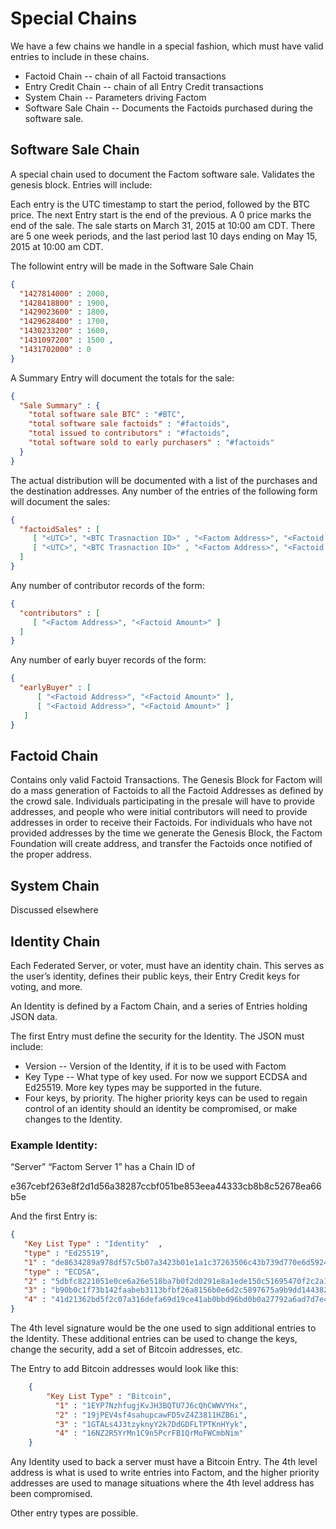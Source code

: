 # Special Chains

We have a few chains we handle in a special fashion, which must have valid entries to include in these chains.

* Factoid Chain -- chain of all Factoid transactions
* Entry Credit Chain -- chain of all Entry Credit transactions
* System Chain -- Parameters driving Factom
* Software Sale Chain -- Documents the Factoids purchased during the software sale.

## Software Sale Chain

A special chain used to document the Factom software sale.  Validates the genesis block.  Entries will include:

Each entry is the UTC timestamp to start the period, followed by the BTC price.  The next Entry start 
is the end of the previous.  A 0 price marks the end of the sale.  The sale starts on March 31, 2015 at 
10:00 am CDT.  There are 5 one week periods, and the last period last 10 days ending on May 15, 2015 at 10:00 am 
CDT.

The followint entry will be made in the Software Sale Chain

```JSON
{ 
  "1427814000" : 2000,
  "1428418800" : 1900,
  "1429023600" : 1800,
  "1429628400" : 1700,
  "1430233200" : 1600,
  "1431097200" : 1500 ,
  "1431702000" : 0
}
```

A Summary Entry will document the totals for the sale:

```JSON
{
  "Sale Summary" : {
    "total software sale BTC" : "#BTC",
    "total software sale factoids" : "#factoids",
    "total issued to contributors" : "#factoids",
    "total software sold to early purchasers" : "#factoids"
  }
}  
```

The actual distribution will be documented with a list of the purchases and the destination addresses.  Any number of the entries of the following form will document the sales:

```JSON
{
  "factoidSales" : [ 
     [ "<UTC>", "<BTC Trasnaction ID>" , "<Factom Address>", "<Factoid Amount>" ]
     [ "<UTC>", "<BTC Trasnaction ID>" , "<Factom Address>", "<Factoid Amount>" ]
  ]
}
```

Any number of contributor records of the form:

```JSON
{
  "contributors" : [ 
     [ "<Factom Address>", "<Factoid Amount>" ]
  ]
}
```

Any number of early buyer records of the form:

```JSON
{
  "earlyBuyer" : [
      [ "<Factoid Address>", "<Factoid Amount>" ],
      [ "<Factoid Address>", "<Factoid Amount>" ]
   ]
}
```

## Factoid Chain

Contains only valid Factoid Transactions.  The Genesis Block for Factom will do a mass generation of Factoids to all the Factoid Addresses as defined by the crowd sale.  Individuals participating in the presale will have to provide addresses, and people who were initial contributors will need to provide addresses in order to receive their Factoids.  For individuals who have not provided addresses by the time we generate the Genesis Block, the Factom Foundation will create address, and transfer the Factoids once notified of the proper address.


## System Chain

Discussed elsewhere

## Identity Chain

Each Federated Server, or voter, must have an identity chain.  This serves as the user’s identity, defines their public keys, their Entry Credit keys for voting, and more. 

An Identity is defined by a Factom Chain, and a series of Entries holding JSON data.

The first Entry must define the security for the Identity.  The JSON must include:

* Version -- Version of the Identity, if it is to be used with Factom
* Key Type -- What type of key used.  For now we support ECDSA and Ed25519.  More key types may be supported in the future.
* Four keys, by priority.  The higher priority keys can be used to regain control of an identity should an identity be compromised, or make changes to the Identity.


### Example Identity:

“Server” “Factom Server 1”  has a Chain ID of 

e367cebf263e8f2d1d56a38287ccbf051be853eea44333cb8b8c52678ea66b5e

And the first Entry is:

```JSON
{  
   "Key List Type" : "Identity"  ,
   "type" : "Ed25519",
   "1" : "de8634289a978df57c5b07a3423b01e1a1c37263506c43b739d770e6d5924d92",
   "type" : "ECDSA",
   "2" : "5dbfc8221051e0ce6a26e518ba7b0f2d0291e8a1ede150c51695470f2c2a1423",
   "3" : "b90b0c1f73b142faabeb3113bfbf26a8156b0e6d2c5897675a9b9dd1443822e1",
   "4" : "41d21362bd5f2c07a316defa69d19ce41ab0bbd96bd0b0a27792a6ad7d7e44f8"
}
```

The 4th level signature would be the one used to sign additional entries to the Identity.  These additional entries can be used to change the keys, change the security, add a set of Bitcoin addresses, etc.

The Entry to add Bitcoin addresses would look like this:

```JSON
    {
        "Key List Type" : "Bitcoin",
          "1" : "1EYP7NzhfugjKvJH3BQTU7J6cQhCWWVYHx",
          "2" : "19jPEV4sf4sahupcawFD5vZ4Z3811HZB6i",
          "3" : "1GTALs4J3tzyknyY2k7DdGDFLTPTKnHYyk",
          "4" : "16NZ2R5YrMn1C9n5PcrFB1QrMoFWCmbNim"
    }
```   

Any Identity used to back a server must have a Bitcoin Entry.  The 4th level address is what is used to write entries into Factom, and the higher priority addresses are used to manage situations where the 4th level address has been compromised. 

Other entry types are possible.
